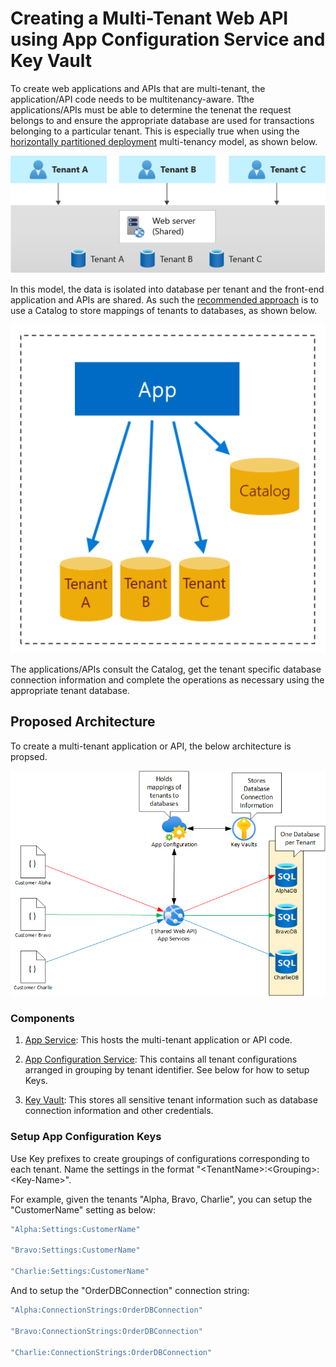 # Creating a Multi-Tenant Web API using App Configuration Service and Key Vault

To create web applications and APIs that are multi-tenant, the application/API code needs to be multitenancy-aware. Tthe applications/APIs must be able to determine the tenenat the request belongs to and ensure the appropriate database are used for transactions belonging to a particular tenant. This is especially true when using the [horizontally partitioned deployment](https://docs.microsoft.com/en-us/azure/architecture/guide/multitenant/considerations/tenancy-models#horizontally-partitioned-deployments) multi-tenancy model, as shown below.

![Horizontally Partitioned Deployment Model](media/s1.png)

In this model, the data is isolated into database per tenant and the front-end application and APIs are shared. As such the [recommended approach](https://docs.microsoft.com/en-us/azure/azure-sql/database/saas-tenancy-app-design-patterns#d-multi-tenant-app-with-database-per-tenant) is to use a Catalog to store mappings of tenants to databases, as shown below.

![Use of Catalog to store mappings of tenants to databases](media/s2.png)

The applications/APIs consult the Catalog, get the tenant specific database connection information and complete the operations as necessary using the appropriate tenant database. 

## Proposed Architecture

To create a multi-tenant application or API, the below architecture is propsed.

![Multi-Tenant API using App Config Service and Key Vault](media/MultitenantAPI.png)

### Components

1. [App Service](https://docs.microsoft.com/en-us/azure/app-service/overview): This hosts the multi-tenant application or API code.

1. [App Configuration Service](https://docs.microsoft.com/en-us/azure/azure-app-configuration/overview): This contains all tenant configurations arranged in grouping by tenant identifier. See below for how to setup Keys.

1. [Key Vault](https://docs.microsoft.com/en-us/azure/key-vault/general/overview): This stores all sensitive tenant information such as database connection information and other credentials.

### Setup App Configuration Keys

Use Key prefixes to create groupings of configurations corresponding to each tenant. Name the settings in the format "\<TenantName\>:\<Grouping\>:\<Key-Name\>".

For example, given the tenants "Alpha, Bravo, Charlie", you can setup the "CustomerName" setting as below:

```bash
"Alpha:Settings:CustomerName"

"Bravo:Settings:CustomerName"

"Charlie:Settings:CustomerName"

```

And to setup the "OrderDBConnection" connection string:

```bash
"Alpha:ConnectionStrings:OrderDBConnection"

"Bravo:ConnectionStrings:OrderDBConnection"

"Charlie:ConnectionStrings:OrderDBConnection"
```
